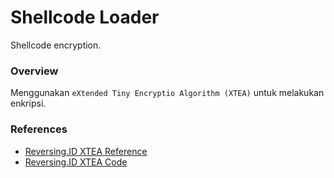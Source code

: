 # Shellcode Loader

Shellcode encryption.

### Overview

Menggunakan `eXtended Tiny Encryptio Algorithm (XTEA)` untuk melakukan enkripsi.

### References

- [Reversing.ID XTEA Reference](https://github.com/ReversingID/Crypto-Reference/tree/master/References/Modern/Block-Cipher/XTEA)
- [Reversing.ID XTEA Code](https://github.com/ReversingID/Crypto-Reference/blob/master/Codes/Cipher/Block/XTEA/code.c)